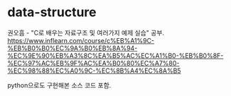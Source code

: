 # data-structure
권오흠 - "C로 배우는 자료구조 및 여러가지 예제 실습" 공부.
https://www.inflearn.com/course/c%EB%A1%9C-%EB%B0%B0%EC%9A%B0%EB%8A%94-%EC%9E%90%EB%A3%8C%EA%B5%AC%EC%A1%B0-%EB%B0%8F-%EC%97%AC%EB%9F%AC%EA%B0%80%EC%A7%80-%EC%98%88%EC%A0%9C-%EC%8B%A4%EC%8A%B5

python으로도 구현해본 소스 코드 포함.
